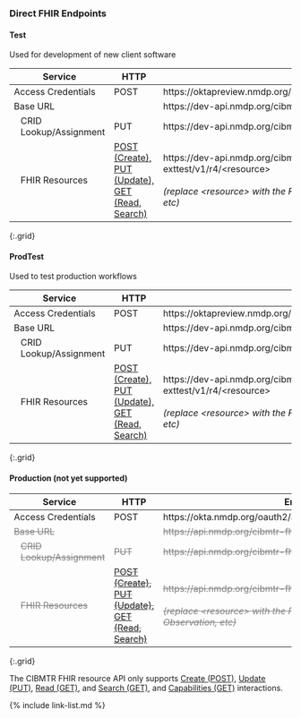 ### Direct FHIR Endpoints

#### Test 
Used for development of new client software

<table>
    <thead>
        <tr>
            <th>Service</th>
            <th>HTTP</th>
            <th>Endpoint</th>
        </tr>
    </thead>
    <tbody>
        <tr>
            <td>Access Credentials</td>
            <td>POST</td>
            <td>https://oktapreview.nmdp.org/oauth2/ausaexcazhLhxKnJs0h7/v1/token</td>
        </tr>
        <tr>
            <td>Base URL</td>
            <td></td>
            <td>https://dev-api.nmdp.org/cibmtr-fhir-backend-exttest/v1</td>
        </tr>
        <tr>
            <td style="padding-left:20px">CRID Lookup/Assignment</td>
            <td>PUT</td>
            <td>https://dev-api.nmdp.org/cibmtr-fhir-backend-exttest/v1/CRID</td>
        </tr>
        <tr>
            <td style="padding-left:20px">FHIR Resources</td>
            <td><a href="https://hl7.org/fhir/http.html">POST (Create),<br /> PUT (Update),<br /> GET (Read, Search)</a></td>
            <td>https://dev-api.nmdp.org/cibmtr-fhir-backend-exttest/v1/r4/&lt;resource&gt;<br/><br />
                <em>(replace &lt;resource&gt; with the FHIR resource, e.g., Patient, Observation, etc)</em></td>
        </tr>
    </tbody>
</table>
{:.grid}

#### ProdTest 
Used to test production workflows

<table>
    <thead>
        <tr>
            <th>Service</th>
            <th>HTTP</th>
            <th>Endpoint</th>
        </tr>
    </thead>
    <tbody>
        <tr>
            <td>Access Credentials</td>
            <td>POST</td>
            <td>https://oktapreview.nmdp.org/oauth2/ausaexcazhLhxKnJs0h7/v1/token</td>
        </tr>
        <tr>
            <td>Base URL</td>
            <td></td>
            <td>https://dev-api.nmdp.org/cibmtr-fhir-backend-exttest/v1</td>
        </tr>
        <tr>
            <td style="padding-left:20px">CRID Lookup/Assignment</td>
            <td>PUT</td>
            <td>https://dev-api.nmdp.org/cibmtr-fhir-backend-exttest/v1/CRID</td>
        </tr>
        <tr>
            <td style="padding-left:20px">FHIR Resources</td>
            <td><a href="https://hl7.org/fhir/http.html">POST (Create),<br /> PUT (Update),<br /> GET (Read, Search)</a></td>
            <td>https://dev-api.nmdp.org/cibmtr-fhir-backend-exttest/v1/r4/&lt;resource&gt;<br/><br />
                <em>(replace &lt;resource&gt; with the FHIR resource, e.g., Patient, Observation, etc)</em></td>
        </tr>
    </tbody>
</table>
{:.grid}

#### Production (not yet supported)
<table>
    <thead>
        <tr>
            <th>Service</th>
            <th>HTTP</th>
            <th>Endpoint</th>
        </tr>
    </thead>
    <tbody>
        <tr>
            <td>Access Credentials</td>
            <td>POST</td>
            <td>https://okta.nmdp.org/oauth2/aus3ck6q30qmOdpMb1t7/v1/token</td>
        </tr>
        <tr style="color:gray; text-decoration-line: line-through">
            <td>Base URL</td>
            <td></td>
            <td>https://api.nmdp.org/cibmtr-fhir-backend/v1</td>
        </tr>
        <tr style="color:gray; text-decoration-line: line-through">
            <td style="padding-left:20px">CRID Lookup/Assignment</td>
            <td>PUT</td>
            <td>https://api.nmdp.org/cibmtr-fhir-backend/v1/CRID</td>
        </tr>
        <tr style="color:gray; text-decoration-line: line-through">
            <td style="padding-left:20px">FHIR Resources</td>
            <td><a href="https://hl7.org/fhir/http.html">POST (Create),<br /> PUT (Update),<br /> GET (Read, Search)</a></td>
            <td>https://api.nmdp.org/cibmtr-fhir-backend/v1//r4/&lt;resource&gt;<br/><br />
                <em>(replace &lt;resource&gt; with the FHIR resource, e.g., Patient, Observation, etc)</em></td>
        </tr>
    </tbody>
</table>
{:.grid}

The CIBMTR FHIR resource API only supports <a href="https://hl7.org/fhir/http.html#create">Create (POST)</a>, <a href="https://hl7.org/fhir/http.html#update">Update (PUT)</a>, <a href="https://hl7.org/fhir/http.html#read">Read (GET)</a>, and <a href="https://hl7.org/fhir/http.html#search">Search (GET)</a>, and <a href="https://hl7.org/fhir/http.html#capabilities">Capabilities (GET)</a> interactions.

{% include link-list.md %}